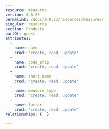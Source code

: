 ```yaml
---
resource: measures
version: 0.0.23
permalink: /docs/0.0.23/resources/measures/
singular: resource
section: Products
partOf: guest
attributes:
  -
    name: name
    crud: 'create, read, update'
  -
    name: code_afip
    crud: 'create, read, update'
  -
    name: short_name
    crud: 'create, read, update'
  -
    name: measure_type
    crud: 'create, read, update'
  -
    name: factor
    crud: 'create, read, update'
relationships: {  }

---
```

